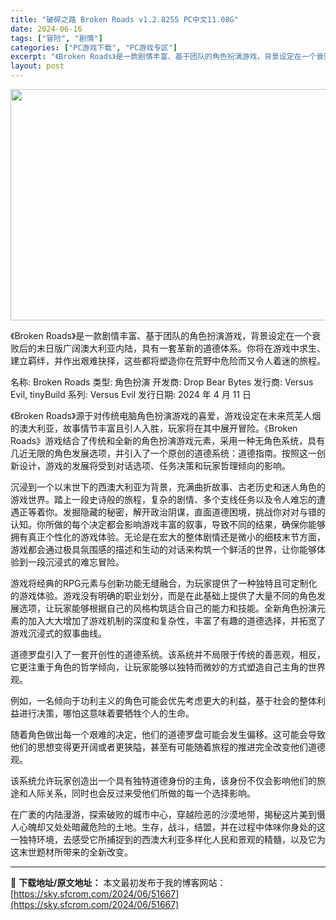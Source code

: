 ```yaml
---
title: "破碎之路 Broken Roads v1.2.8255 PC中文11.08G"
date: 2024-06-16
tags: ["冒险", "剧情"]
categories: ["PC游戏下载", "PC游戏专区"]
excerpt: "《Broken Roads》是一款剧情丰富、基于团队的角色扮演游戏，背景设定在一个衰败后的末日版广阔澳大利亚内陆，具有一套革新的道德体系。你将在游戏中求生、建立羁绊，并作出艰难抉择，这些都将塑造你在荒野中危险而又令人着迷的旅程。 名称: Broken Roads 类型: 角色扮演 开发商: Drop&hellip;"
layout: post
---
```


<img class="aligncenter size-full wp-image-51668" src="https://sky.sfcrom.com/wp-content/uploads/2024/06/2024061602193215.webp" alt="" width="660" height="370" />

《Broken Roads》是一款剧情丰富、基于团队的角色扮演游戏，背景设定在一个衰败后的末日版广阔澳大利亚内陆，具有一套革新的道德体系。你将在游戏中求生、建立羁绊，并作出艰难抉择，这些都将塑造你在荒野中危险而又令人着迷的旅程。

名称: Broken Roads
类型: 角色扮演
开发商: Drop Bear Bytes
发行商: Versus Evil, tinyBuild
系列: Versus Evil
发行日期: 2024 年 4 月 11 日

《Broken Roads》源于对传统电脑角色扮演游戏的喜爱，游戏设定在未来荒芜人烟的澳大利亚，故事情节丰富且引人入胜，玩家将在其中展开冒险。《Broken Roads》游戏结合了传统和全新的角色扮演游戏元素，采用一种无角色系统，具有几近无限的角色发展选项，并引入了一个原创的道德系统：道德指南。按照这一创新设计，游戏的发展将受到对话选项、任务决策和玩家哲理倾向的影响。

沉浸到一个以末世下的西澳大利亚为背景，充满曲折故事、古老历史和迷人角色的游戏世界。踏上一段史诗般的旅程，复杂的剧情、多个支线任务以及令人难忘的遭遇正等着你。发掘隐藏的秘密，解开政治阴谋，直面道德困境，挑战你对对与错的认知。你所做的每个决定都会影响游戏丰富的叙事，导致不同的结果，确保你能够拥有真正个性化的游戏体验。无论是在宏大的整体剧情还是微小的细枝末节方面，游戏都会通过极具氛围感的描述和生动的对话来构筑一个鲜活的世界，让你能够体验到一段沉浸式的难忘冒险。

游戏将经典的RPG元素与创新功能无缝融合，为玩家提供了一种独特且可定制化的游戏体验。游戏没有明确的职业划分，而是在此基础上提供了大量不同的角色发展选项，让玩家能够根据自己的风格构筑适合自己的能力和技能。全新角色扮演元素的加入大大增加了游戏机制的深度和复杂性，丰富了有趣的道德选择，并拓宽了游戏沉浸式的叙事曲线。

道德罗盘引入了一套开创性的道德系统。该系统并不局限于传统的善恶观，相反，它更注重于角色的哲学倾向，让玩家能够以独特而微妙的方式塑造自己主角的世界观。

例如，一名倾向于功利主义的角色可能会优先考虑更大的利益，基于社会的整体利益进行决策，哪怕这意味着要牺牲个人的生命。

随着角色做出每一个艰难的决定，他们的道德罗盘可能会发生偏移。这可能会导致他们的思想变得更开阔或者更狭隘，甚至有可能随着旅程的推进完全改变他们道德观。

该系统允许玩家创造出一个具有独特道德身份的主角，该身份不仅会影响他们的旅途和人际关系，同时也会反过来受他们所做的每一个选择影响。

在广袤的内陆漫游，探索破败的城市中心，穿越险恶的沙漠地带，揭秘这片美到慑人心魄却又处处暗藏危险的土地。生存，战斗，结盟，并在过程中体味你身处的这一独特环境，去感受它所捕捉到的西澳大利亚多样化人民和景观的精髓，以及它为这末世题材所带来的全新改变。

---
📖 **下载地址/原文地址：** 本文最初发布于我的博客网站：[https://sky.sfcrom.com/2024/06/51667](https://sky.sfcrom.com/2024/06/51667)

